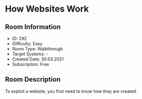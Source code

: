 ﻿# How Websites Work

## Room Information
- ID: 292
- Difficulty: Easy
- Room Type: Walkthrough
- Target Systems: -
- Created Date: 30.03.2021
- Subscription: Free

## Room Description
To exploit a website, you first need to know how they are created.
